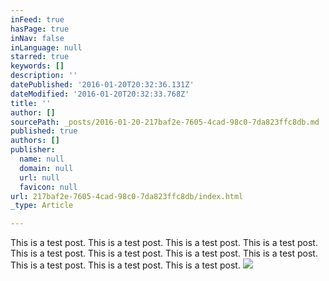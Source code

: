 ```yaml
---
inFeed: true
hasPage: true
inNav: false
inLanguage: null
starred: true
keywords: []
description: ''
datePublished: '2016-01-20T20:32:36.131Z'
dateModified: '2016-01-20T20:32:33.768Z'
title: ''
author: []
sourcePath: _posts/2016-01-20-217baf2e-7605-4cad-98c0-7da823ffc8db.md
published: true
authors: []
publisher:
  name: null
  domain: null
  url: null
  favicon: null
url: 217baf2e-7605-4cad-98c0-7da823ffc8db/index.html
_type: Article

---
```

This is a test post. This is a test post. This is a test post. This is a test post. This is a test post. This is a test post. This is a test post. This is a test post. This is a test post. This is a test post. This is a test post.
![](https://the-grid-user-content.s3-us-west-2.amazonaws.com/afe2bdbe-5d66-40e6-8416-8748d0f16fe4.jpg)
